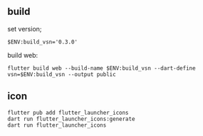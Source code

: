 ## build

set version;

```
$ENV:build_vsn='0.3.0'
```

build web:

```
flutter build web --build-name $ENV:build_vsn --dart-define vsn=$ENV:build_vsn --output public
```

## icon 

```
flutter pub add flutter_launcher_icons
dart run flutter_launcher_icons:generate
dart run flutter_launcher_icons
```
